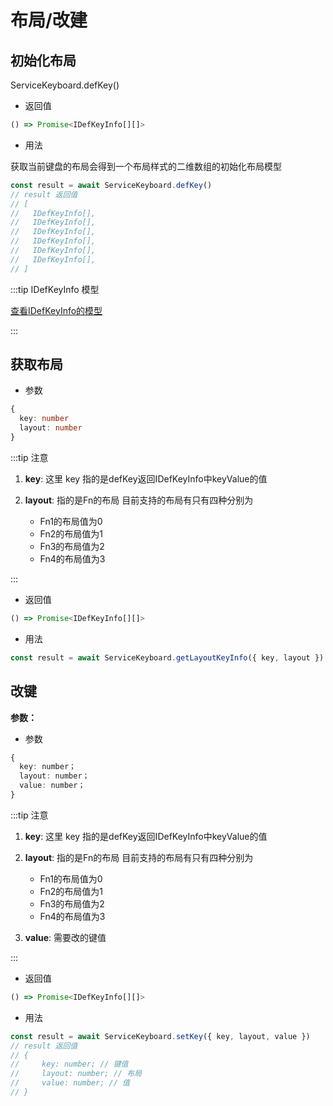 # 布局/改建

## 初始化布局

ServiceKeyboard.defKey()

- 返回值  
```ts
() => Promise<IDefKeyInfo[][]>
```

- 用法

获取当前键盘的布局会得到一个布局样式的二维数组的初始化布局模型
  
```ts
const result = await ServiceKeyboard.defKey()
// result 返回值
// [
//   IDefKeyInfo[],
//   IDefKeyInfo[],
//   IDefKeyInfo[],
//   IDefKeyInfo[],
//   IDefKeyInfo[],
//   IDefKeyInfo[],
// ]
```

:::tip IDefKeyInfo 模型

[查看IDefKeyInfo的模型](/keyboard/model#单键的布局模型)

:::

## 获取布局

- 参数  
```ts
{
  key: number
  layout: number
}
```
:::tip 注意

1. **key**: 这里 key 指的是defKey返回IDefKeyInfo中keyValue的值

2. **layout**: 指的是Fn的布局 目前支持的布局有只有四种分别为
   - Fn1的布局值为0
   - Fn2的布局值为1
   - Fn3的布局值为2
   - Fn4的布局值为3

:::
- 返回值  
```ts
() => Promise<IDefKeyInfo[][]>
```
- 用法
```ts
const result = await ServiceKeyboard.getLayoutKeyInfo({ key, layout })
```

## 改键

**参数：**

- 参数
```ts
{
  key: number；
  layout: number；
  value: number；
}
```
:::tip 注意

1. **key**: 这里 key 指的是defKey返回IDefKeyInfo中keyValue的值

2. **layout**: 指的是Fn的布局 目前支持的布局有只有四种分别为
   - Fn1的布局值为0
   - Fn2的布局值为1
   - Fn3的布局值为2
   - Fn4的布局值为3

3. **value**: 需要改的键值

:::
- 返回值  
```ts
() => Promise<IDefKeyInfo[][]>
```
- 用法
```ts
const result = await ServiceKeyboard.setKey({ key, layout, value })
// result 返回值
// {
//     key: number; // 键值
//     layout: number; // 布局
//     value: number; // 值
// }
```
